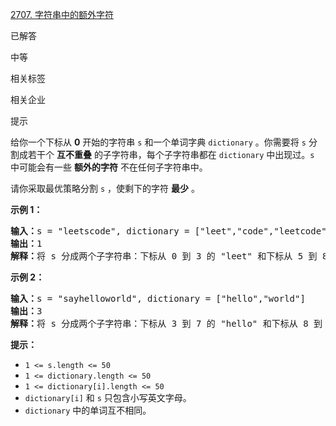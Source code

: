 [2707. 字符串中的额外字符](https://leetcode.cn/problems/extra-characters-in-a-string/)

已解答

中等

相关标签

相关企业

提示

给你一个下标从 **0** 开始的字符串 `s` 和一个单词字典 `dictionary` 。你需要将 `s` 分割成若干个 **互不重叠** 的子字符串，每个子字符串都在 `dictionary` 中出现过。`s` 中可能会有一些 **额外的字符** 不在任何子字符串中。

请你采取最优策略分割 `s` ，使剩下的字符 **最少** 。

**示例 1：**

<pre><b>输入：</b>s = "leetscode", dictionary = ["leet","code","leetcode"]
<b>输出：</b>1
<b>解释：</b>将 s 分成两个子字符串：下标从 0 到 3 的 "leet" 和下标从 5 到 8 的 "code" 。只有 1 个字符没有使用（下标为 4），所以我们返回 1 。
</pre>

**示例 2：**

<pre><b>输入：</b>s = "sayhelloworld", dictionary = ["hello","world"]
<b>输出：</b>3
<b>解释：</b>将 s 分成两个子字符串：下标从 3 到 7 的 "hello" 和下标从 8 到 12 的 "world" 。下标为 0 ，1 和 2 的字符没有使用，所以我们返回 3 。
</pre>

**提示：**

* `1 <= s.length <= 50`
* `1 <= dictionary.length <= 50`
* `1 <= dictionary[i].length <= 50`
* `dictionary[i]` 和 `s` 只包含小写英文字母。
* `dictionary` 中的单词互不相同。
